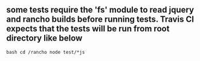 some tests require the 'fs' module to read jquery and rancho builds
before running tests. Travis CI expects that the tests
will be run from root directory like below
-----------------------------------------------------------------------

``bash
cd /rancho
node test/*js
``

